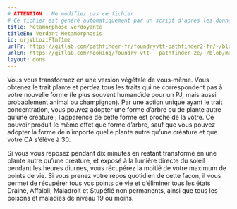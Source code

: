 ```yaml
---
# ATTENTION : Ne modifiez pas ce fichier
# Ce fichier est généré automatiquement par un script d'après les données du module Foundry VTT officiel et de sa traduction
title: Métamorphose verdoyante
titleEn: Verdant Metamorphosis
id: orjVLLoziFTmf1mz
urlFr: https://gitlab.com/pathfinder-fr/foundryvtt-pathfinder2-fr/-/blob/master/data/feats/orjVLLoziFTmf1mz.htm
urlEn: https://gitlab.com/hooking/foundry-vtt---pathfinder-2e/-/blob/master/packs/data/feats.db/verdant-metamorphosis.json
layout: dons
---
```

Vous vous transformez en une version végétale de vous‑même. Vous obtenez le trait plante et perdez tous les traits qui ne correspondent pas à votre nouvelle forme (le plus souvent humanoïde pour un PJ, mais aussi probablement animal ou champignon). Par une action unique ayant le trait concentration, vous pouvez adopter une forme d’arbre ou de plante autre qu’une créature ; l’apparence de cette forme est proche de la vôtre. Ce pouvoir produit le même effet que forme d’arbre, sauf que vous pouvez adopter la forme de n’importe quelle plante autre qu’une créature et que votre CA s’élève à 30.

Si vous vous reposez pendant dix minutes en restant transformé en une plante autre qu’une créature, et exposé à la lumière directe du soleil pendant les heures diurnes, vous récupérez la moitié de votre maximum de points de vie. Si vous prenez votre repos quotidien de cette façon, il vous permet de récupérer tous vos points de vie et d’éliminer tous les états Drainé, Affaibli, Maladroit et Stupéfié non permanents, ainsi que tous les poisons et maladies de niveau 19 ou moins.
